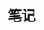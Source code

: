 ---
title: "笔记"
description:
slug: "note"
image:
style:
    background: "#EEE9DA"
    color: "#fff"
---